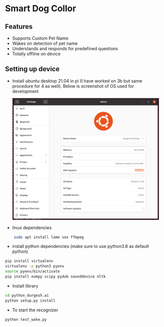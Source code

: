 #  Smart Dog Collor

##  Features
- Supports Custom Pet Name
- Wakes on detection of pet name
- Understands and responds for predefined questions
- Totally offline on device


##  Setting up device

- Install ubuntu desktop 21.04 in pi (I have worked on 3b but same procedure for 4 as well). Below is screenshot of OS used for development

	![alt text](https://github.com/Durgesh92/smart-dog-collor/blob/master/1.png)

- linux dependencies
```bash
	sudo apt install lame sox ffmpeg
```

- install python dependencies (make sure to use python3.8 as default python)

```bash
pip install virtualenv
virtualenv -p python3 pyenv
source pyenv/bin/activate
pip install numpy scipy pydub sounddevice nltk
```
- Install library
```bash
cd python_durgesh.ai
python setup.py install
```

- To start the recognizer
```bash
python test_wake.py
```
